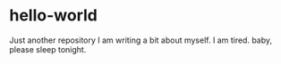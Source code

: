 # hello-world
Just another repository
I am writing a bit about myself. I am tired. baby, please sleep tonight.
